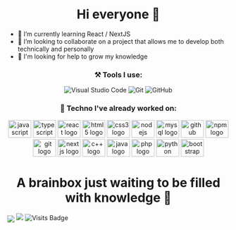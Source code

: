 <h1 align="center">Hi everyone 👋</h1>

<!--
**Xuottac/Xuottac** is a ✨ _special_ ✨ repository because its `README.md` (this file) appears on your GitHub profile.

Here are some ideas to get you started:
-->


- 🌱 I’m currently learning React / NextJS
- 👯 I’m looking to collaborate on a project that allows me to develop both technically and personally
- 🤔 I'm looking for help to grow my knowledge

<h3 align="center">⚒ Tools I use:</h3>
<p align="center">
<a target="_blank"><img alt="Visual Studio Code" src="https://img.shields.io/badge/Visual%20Studio%20Code-%2312100E.svg?logo=visual-studio-code&style=for-the-badge&logoColor=blue"/></a> 
<a target="_blank"><img alt="Git" src="https://img.shields.io/badge/Git-%2312100E.svg?logo=git&style=for-the-badge"/></a> 
<a target="_blank"><img alt="GitHub" src="https://img.shields.io/badge/GitHub-black?logo=GitHub&style=for-the-badge"/></a> 
</p>

<h3 align="center">📄 Techno I've already worked on:</h3>
<p align="center">
  <img src="https://cdn.jsdelivr.net/gh/devicons/devicon/icons/javascript/javascript-original.svg" height="40" width="52" alt="javascript logo"  />
  <img src="https://cdn.jsdelivr.net/gh/devicons/devicon/icons/typescript/typescript-original.svg" height="40" width="52" alt="typescript logo"  />
  <img src="https://cdn.jsdelivr.net/gh/devicons/devicon/icons/react/react-original.svg" height="40" width="52" alt="react logo"  />
  <img src="https://cdn.jsdelivr.net/gh/devicons/devicon/icons/html5/html5-original.svg" height="40" width="52" alt="html5 logo"  />
  <img src="https://cdn.jsdelivr.net/gh/devicons/devicon/icons/css3/css3-original.svg" height="40" width="52" alt="css3 logo"  />
  <img src="https://cdn.jsdelivr.net/gh/devicons/devicon/icons/nodejs/nodejs-original.svg" height="40" width="52" alt="nodejs logo"  />
  <img src="https://cdn.jsdelivr.net/gh/devicons/devicon/icons/mysql/mysql-original.svg" height="40" width="52" alt="mysql logo"  />
  <img src="https://cdn.jsdelivr.net/gh/devicons/devicon/icons/github/github-original.svg" height="40" width="52" alt="github logo"  />
  <img src="https://cdn.jsdelivr.net/gh/devicons/devicon/icons/npm/npm-original-wordmark.svg" height="40" width="52" alt="npm logo"  />
  <img src="https://cdn.jsdelivr.net/gh/devicons/devicon/icons/git/git-original.svg" height="40" width="52" alt="git logo"  />
  <img src="https://cdn.jsdelivr.net/gh/devicons/devicon/icons/nextjs/nextjs-original.svg" height="40" width="52" alt="nextjs logo"  />
  <img src="https://github.com/Xuottac/Xuottac/assets/74898398/4204ae3b-2b0d-450b-a91a-7d8b05aa40ac" height="40" width="52" alt="c++ logo"  />
  <img src="https://github.com/Xuottac/Xuottac/assets/74898398/a84d2110-d3bc-4bb7-9fbd-153c0596316b" height="40" width="52" alt="java logo"  />
  <img src="https://github.com/Xuottac/Xuottac/assets/74898398/e9483555-a45c-4881-87ff-d648e2c988d1" height="40" width="52" alt="php logo"  />
  <img src="https://github.com/Xuottac/Xuottac/assets/74898398/00405465-c770-49b8-9c1f-0e714f53f35a" height="40" width="52" alt="python logo"  />
  <img src="https://github.com/Xuottac/Xuottac/assets/74898398/32b47f46-010a-4683-92fc-27152d52bd0f" height="40" width="52" alt="bootstrap logo"  />
</p>

<h1 align="center">A brainbox just waiting to be filled with knowledge 🧠</h1>

[<img align="center" src="https://img.shields.io/badge/linkedin-%230077B5.svg?&style=for-the-badge&logo=linkedin&logoColor=white">](https://www.linkedin.com/in/alric-cattoux-8698b31b2/) [<img src="https://img.shields.io/badge/gmail-%23EE0000.svg?&style=for-the-badge&logo=gmail&logoColor=white">](mailto:alriccattouxpro@gmail.com)
![Visits Badge](https://badges.pufler.dev/visits/xuottac/xuottac?style=for-the-badge)
